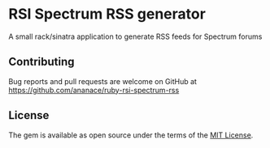 # RSI Spectrum RSS generator

A small rack/sinatra application to generate RSS feeds for Spectrum forums

## Contributing

Bug reports and pull requests are welcome on GitHub at https://github.com/ananace/ruby-rsi-spectrum-rss

## License

The gem is available as open source under the terms of the [MIT License](https://opensource.org/licenses/MIT).
